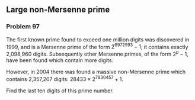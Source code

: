 ﻿## Large non-Mersenne prime
### Problem 97

The first known prime found to exceed one million digits was discovered in 1999, and is a Mersenne prime of the form $2^{6972593} − 1$; it contains exactly 2,098,960 digits. Subsequently other Mersenne primes, of the form $2^p − 1$, have been found which contain more digits.

However, in 2004 there was found a massive non-Mersenne prime which contains 2,357,207 digits: $28433 \times 2^{7830457} + 1$.

Find the last ten digits of this prime number.
